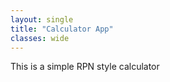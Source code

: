 ```yaml
---
layout: single
title: "Calculator App"
classes: wide
---
```


This is a simple RPN style calculator
